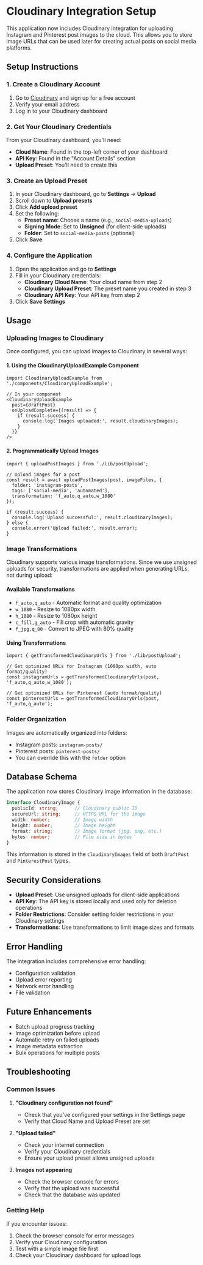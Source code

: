 # Cloudinary Integration Setup

This application now includes Cloudinary integration for uploading Instagram and Pinterest post images to the cloud. This allows you to store image URLs that can be used later for creating actual posts on social media platforms.

## Setup Instructions

### 1. Create a Cloudinary Account

1. Go to [Cloudinary](https://cloudinary.com/) and sign up for a free account
2. Verify your email address
3. Log in to your Cloudinary dashboard

### 2. Get Your Cloudinary Credentials

From your Cloudinary dashboard, you'll need:

- **Cloud Name**: Found in the top-left corner of your dashboard
- **API Key**: Found in the "Account Details" section
- **Upload Preset**: You'll need to create this

### 3. Create an Upload Preset

1. In your Cloudinary dashboard, go to **Settings** → **Upload**
2. Scroll down to **Upload presets**
3. Click **Add upload preset**
4. Set the following:
   - **Preset name**: Choose a name (e.g., `social-media-uploads`)
   - **Signing Mode**: Set to **Unsigned** (for client-side uploads)
   - **Folder**: Set to `social-media-posts` (optional)
5. Click **Save**

### 4. Configure the Application

1. Open the application and go to **Settings**
2. Fill in your Cloudinary credentials:
   - **Cloudinary Cloud Name**: Your cloud name from step 2
   - **Cloudinary Upload Preset**: The preset name you created in step 3
   - **Cloudinary API Key**: Your API key from step 2
3. Click **Save Settings**

## Usage

### Uploading Images to Cloudinary

Once configured, you can upload images to Cloudinary in several ways:

#### 1. Using the CloudinaryUploadExample Component

```tsx
import CloudinaryUploadExample from './components/CloudinaryUploadExample';

// In your component
<CloudinaryUploadExample 
  post={draftPost} 
  onUploadComplete={(result) => {
    if (result.success) {
      console.log('Images uploaded:', result.cloudinaryImages);
    }
  }}
/>
```

#### 2. Programmatically Upload Images

```tsx
import { uploadPostImages } from './lib/postUpload';

// Upload images for a post
const result = await uploadPostImages(post, imageFiles, {
  folder: 'instagram-posts',
  tags: ['social-media', 'automated'],
  transformation: 'f_auto,q_auto,w_1080'
});

if (result.success) {
  console.log('Upload successful:', result.cloudinaryImages);
} else {
  console.error('Upload failed:', result.error);
}
```

### Image Transformations

Cloudinary supports various image transformations. Since we use unsigned uploads for security, transformations are applied when generating URLs, not during upload:

#### Available Transformations
- `f_auto,q_auto` - Automatic format and quality optimization
- `w_1080` - Resize to 1080px width
- `h_1080` - Resize to 1080px height
- `c_fill,g_auto` - Fill crop with automatic gravity
- `f_jpg,q_80` - Convert to JPEG with 80% quality

#### Using Transformations
```tsx
import { getTransformedCloudinaryUrls } from './lib/postUpload';

// Get optimized URLs for Instagram (1080px width, auto format/quality)
const instagramUrls = getTransformedCloudinaryUrls(post, 'f_auto,q_auto,w_1080');

// Get optimized URLs for Pinterest (auto format/quality)
const pinterestUrls = getTransformedCloudinaryUrls(post, 'f_auto,q_auto');
```

### Folder Organization

Images are automatically organized into folders:
- Instagram posts: `instagram-posts/`
- Pinterest posts: `pinterest-posts/`
- You can override this with the `folder` option

## Database Schema

The application now stores Cloudinary image information in the database:

```typescript
interface CloudinaryImage {
  publicId: string;      // Cloudinary public ID
  secureUrl: string;     // HTTPS URL for the image
  width: number;         // Image width
  height: number;        // Image height
  format: string;        // Image format (jpg, png, etc.)
  bytes: number;         // File size in bytes
}
```

This information is stored in the `cloudinaryImages` field of both `DraftPost` and `PinterestPost` types.

## Security Considerations

- **Upload Preset**: Use unsigned uploads for client-side applications
- **API Key**: The API key is stored locally and used only for deletion operations
- **Folder Restrictions**: Consider setting folder restrictions in your Cloudinary settings
- **Transformations**: Use transformations to limit image sizes and formats

## Error Handling

The integration includes comprehensive error handling:

- Configuration validation
- Upload error reporting
- Network error handling
- File validation

## Future Enhancements

- Batch upload progress tracking
- Image optimization before upload
- Automatic retry on failed uploads
- Image metadata extraction
- Bulk operations for multiple posts

## Troubleshooting

### Common Issues

1. **"Cloudinary configuration not found"**
   - Check that you've configured your settings in the Settings page
   - Verify that Cloud Name and Upload Preset are set

2. **"Upload failed"**
   - Check your internet connection
   - Verify your Cloudinary credentials
   - Ensure your upload preset allows unsigned uploads

3. **Images not appearing**
   - Check the browser console for errors
   - Verify that the upload was successful
   - Check that the database was updated

### Getting Help

If you encounter issues:
1. Check the browser console for error messages
2. Verify your Cloudinary configuration
3. Test with a simple image file first
4. Check your Cloudinary dashboard for upload logs
